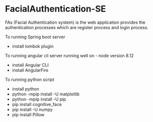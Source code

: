 # FacialAuthentication-SE
FAs (Facial Authentication system) is the web application provides the authentication processes which are register process and login process.

To running Spring boot server
- install lombok plugin

To running angular cli server
running well on - node version 8.12
- install Angular CLI
- install AngularFire
    
To running python script 
- install python
- python -mpip install -U matplotlib
- python -mpip install -U pip
- pip install cognitive_face
- pip install -U numpy
- pip install Pillow
